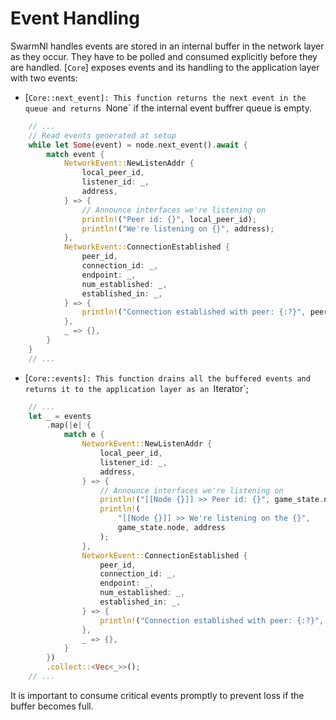 # Event Handling

SwarmNl handles events are stored in an internal buffer in the network layer as they occur. They have to be polled and consumed explicitly before they are handled. [`Core`] exposes events and its handling to the application layer with two events: 

- [`Core::next_event]: This function returns the next event in the queue and returns `None` if the internal event buffrer queue is empty.

```rust
    // ...
    // Read events generated at setup
	while let Some(event) = node.next_event().await {
		match event {
			NetworkEvent::NewListenAddr {
				local_peer_id,
				listener_id: _,
				address,
			} => {
				// Announce interfaces we're listening on
				println!("Peer id: {}", local_peer_id);
				println!("We're listening on {}", address);
			},
			NetworkEvent::ConnectionEstablished {
				peer_id,
				connection_id: _,
				endpoint: _,
				num_established: _,
				established_in: _,
			} => {
				println!("Connection established with peer: {:?}", peer_id);
			},
			_ => {},
		}
	}
    // ...
```

- [`Core::events]: This function drains all the buffered events and returns it to the application layer as an `Iterator`;

```rust
    // ...
    let _ = events
		.map(|e| {
			match e {
				NetworkEvent::NewListenAddr {
					local_peer_id,
					listener_id: _,
					address,
				} => {
					// Announce interfaces we're listening on
					println!("[[Node {}]] >> Peer id: {}", game_state.node, local_peer_id);
					println!(
						"[[Node {}]] >> We're listening on the {}",
						game_state.node, address
					);
				},
				NetworkEvent::ConnectionEstablished {
					peer_id,
					connection_id: _,
					endpoint: _,
					num_established: _,
					established_in: _,
				} => {
					println!("Connection established with peer: {:?}", peer_id);
				},
				_ => {},
			}
		})
		.collect::<Vec<_>>();
    // ...
```





It is important to consume critical events promptly to prevent loss if the buffer becomes full.